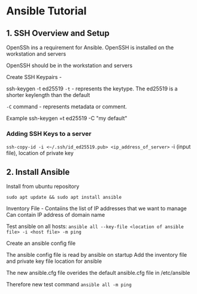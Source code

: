 # Ansible Tutorial

## 1. SSH Overview and Setup

OpenSSh ins a requirement for Ansible. OpenSSH is installed on the workstation and servers

OpenSSH should be in the workstation and servers

Create SSH Keypairs -

ssh-keygen -t ed25519 `-t` - represents the keytype. The ed25519 is a shorter keylength than the default

`-C` command - represents metadata or comment.

Example ssh-keygen =t ed25519 -C "my default"

### Adding SSH Keys to a server

`ssh-copy-id -i <~/.ssh/id_ed25519.pub> <ip_address_of_server>` -i (input file), location of private key

## 2. Install Ansible

Install from ubuntu repository

`sudo apt update && sudo apt install ansible`

Inventory File - Contaiins the list of IP addresses that we want to manage
Can contain IP address of domain name

Test ansible on all hosts:
`ansible all --key-file <location of ansible file> -i <host file> -m ping`

Create an ansible config file

The ansible config file is read by ansible on startup
Add the inventory file and private key file location for ansible

The new ansible.cfg file overides the default ansible.cfg file in /etc/ansible

Therefore new test command `ansible all -m ping`
